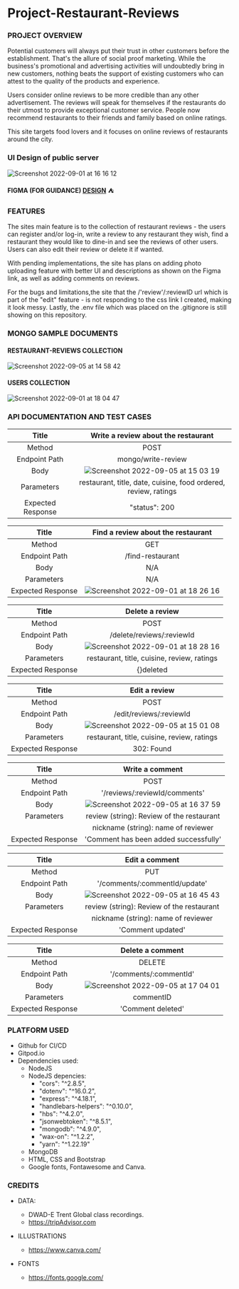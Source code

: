 # Project-Restaurant-Reviews


### PROJECT OVERVIEW

Potential customers will always put their trust in other customers before the establishment. That's the allure of social proof marketing. While the business's promotional and advertising activities will undoubtedly bring in new customers, nothing beats the support of existing customers who can attest to the quality of the products and experience.

Users consider online reviews to be more credible than any other advertisement. The reviews will speak for themselves if the restaurants do their utmost to provide exceptional customer service. People now recommend restaurants to their friends and family based on online ratings.

This site targets food lovers and it focuses on online reviews of restaurants around the city. 

### UI Design of public server

![Screenshot 2022-09-01 at 16 16 12](https://user-images.githubusercontent.com/91460556/187937793-b38b07ce-30b8-4528-9c97-8e62723dce46.png)

**FIGMA (FOR GUIDANCE) [DESIGN](https://www.figma.com/file/DCI4Nlu5kR6pCmxHsUSTxm/Project-2?node-id=0%3A1)** :tent:

### FEATURES

The sites main feature is to the collection of restaurant reviews - the users can register and/or log-in, write a review to any restaurant they wish, find a restaurant they would like to dine-in and see the reviews of other users. Users can also edit their review or delete it if wanted.

With pending implementations, the site has plans on adding photo uploading feature with better UI and descriptions as shown on the Figma link, as well as adding comments on reviews. 

For the bugs and limitations,the site that the /'review'/:reviewID url which is part of the "edit" feature - is not responding to the css link I created, making it look messy. Lastly, the .env file which was placed on the .gitignore is still showing on this repository. 


### MONGO SAMPLE DOCUMENTS

#### RESTAURANT-REVIEWS COLLECTION

![Screenshot 2022-09-05 at 14 58 42](https://user-images.githubusercontent.com/91460556/188455034-edccca8f-1248-4c1b-9338-836614603550.png)


#### USERS COLLECTION

![Screenshot 2022-09-01 at 18 04 47](https://user-images.githubusercontent.com/91460556/187961156-3a3f879a-289a-48d6-b311-e799c6c1315b.png)


### API DOCUMENTATION AND TEST CASES

| Title | Write a review about the restaurant | 
| :---: | :---: | 
| Method | POST | 
| Endpoint Path | mongo/write-review | 
| Body |![Screenshot 2022-09-05 at 15 03 19](https://user-images.githubusercontent.com/91460556/188456017-5ed85ebb-8da1-497b-8d23-e9b0cab5ca4d.png)| 
| Parameters | restaurant, title, date, cuisine, food ordered, review, ratings | 
| Expected Response | "status": 200|

| Title | Find a review about the restaurant | 
| :---: | :---: | 
| Method | GET | 
| Endpoint Path | /find-restaurant | 
| Body | N/A| 
| Parameters | N/A | 
| Expected Response |![Screenshot 2022-09-01 at 18 26 16](https://user-images.githubusercontent.com/91460556/187965153-b2d67041-8a85-4614-9b7c-dad99aeb5c05.png)|

| Title | Delete a review | 
| :---: | :---: | 
| Method | POST | 
| Endpoint Path | /delete/reviews/:reviewId | 
| Body |![Screenshot 2022-09-01 at 18 28 16](https://user-images.githubusercontent.com/91460556/187965512-ba9801df-86b6-412c-86ab-938aca7e2898.png)| 
| Parameters | restaurant, title, cuisine, review, ratings | 
| Expected Response | {}deleted|

| Title | Edit a review | 
| :---: | :---: | 
| Method | POST | 
| Endpoint Path | /edit/reviews/:reviewId | 
| Body |![Screenshot 2022-09-05 at 15 01 08](https://user-images.githubusercontent.com/91460556/188455833-a5ce17b1-4d06-42f8-a315-48e90fe50842.png)| 
| Parameters | restaurant, title, cuisine, review, ratings | 
| Expected Response | 302: Found |

| Title | Write a comment | 
| :---: | :---: | 
| Method | POST | 
| Endpoint Path | '/reviews/:reviewId/comments' | 
| Body |![Screenshot 2022-09-05 at 16 37 59](https://user-images.githubusercontent.com/91460556/188473409-39588c5a-df97-4b32-854a-89b7d05abca8.png)| 
| Parameters | review (string): Review of the restaurant |
||nickname (string): name of reviewer |
| Expected Response | 'Comment has been added successfully' |

| Title | Edit a comment | 
| :---: | :---: | 
| Method | PUT | 
| Endpoint Path | '/comments/:commentId/update' | 
| Body |![Screenshot 2022-09-05 at 16 45 43](https://user-images.githubusercontent.com/91460556/188474765-e0639b1a-96e1-47b8-8df9-68b90a88471c.png)| 
| Parameters | review (string): Review of the restaurant |
||nickname (string): name of reviewer |
| Expected Response | 'Comment updated' |

| Title | Delete a comment | 
| :---: | :---: | 
| Method | DELETE | 
| Endpoint Path | '/comments/:commentId' | 
| Body |![Screenshot 2022-09-05 at 17 04 01](https://user-images.githubusercontent.com/91460556/188477989-15628811-e224-45ee-8d84-dc20e1b5070e.png)| 
| Parameters | commentID |
| Expected Response | 'Comment deleted' |

### PLATFORM USED

- Github for CI/CD
- Gitpod.io
- Dependencies used:
  - NodeJS 
  - NodeJS depencies: 
    - "cors": "^2.8.5",
    - "dotenv": "^16.0.2",
    - "express": "^4.18.1",
    - "handlebars-helpers": "^0.10.0",
    - "hbs": "^4.2.0",
    - "jsonwebtoken": "^8.5.1",
    - "mongodb": "^4.9.0",
    - "wax-on": "^1.2.2",
    - "yarn": "^1.22.19"
  - MongoDB
  - HTML, CSS and Bootstrap
  - Google fonts, Fontawesome and Canva.


### CREDITS

- DATA:
  - DWAD-E Trent Global class recordings.
  - https://tripAdvisor.com

- ILLUSTRATIONS
  - https://www.canva.com/

- FONTS
  - https://fonts.google.com/


